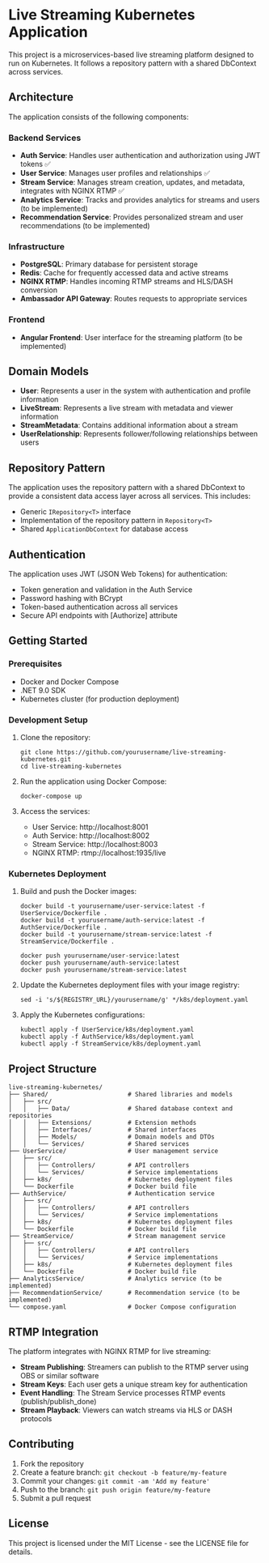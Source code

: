 # Live Streaming Kubernetes Application

This project is a microservices-based live streaming platform designed to run on Kubernetes. It follows a repository pattern with a shared DbContext across services.

## Architecture

The application consists of the following components:

### Backend Services

- **Auth Service**: Handles user authentication and authorization using JWT tokens ✅
- **User Service**: Manages user profiles and relationships ✅
- **Stream Service**: Manages stream creation, updates, and metadata, integrates with NGINX RTMP ✅
- **Analytics Service**: Tracks and provides analytics for streams and users (to be implemented)
- **Recommendation Service**: Provides personalized stream and user recommendations (to be implemented)

### Infrastructure

- **PostgreSQL**: Primary database for persistent storage
- **Redis**: Cache for frequently accessed data and active streams
- **NGINX RTMP**: Handles incoming RTMP streams and HLS/DASH conversion
- **Ambassador API Gateway**: Routes requests to appropriate services

### Frontend

- **Angular Frontend**: User interface for the streaming platform (to be implemented)

## Domain Models

- **User**: Represents a user in the system with authentication and profile information
- **LiveStream**: Represents a live stream with metadata and viewer information
- **StreamMetadata**: Contains additional information about a stream
- **UserRelationship**: Represents follower/following relationships between users

## Repository Pattern

The application uses the repository pattern with a shared DbContext to provide a consistent data access layer across all services. This includes:

- Generic `IRepository<T>` interface
- Implementation of the repository pattern in `Repository<T>`
- Shared `ApplicationDbContext` for database access

## Authentication

The application uses JWT (JSON Web Tokens) for authentication:

- Token generation and validation in the Auth Service
- Password hashing with BCrypt
- Token-based authentication across all services
- Secure API endpoints with [Authorize] attribute

## Getting Started

### Prerequisites

- Docker and Docker Compose
- .NET 9.0 SDK
- Kubernetes cluster (for production deployment)

### Development Setup

1. Clone the repository:
   ```
   git clone https://github.com/yourusername/live-streaming-kubernetes.git
   cd live-streaming-kubernetes
   ```

2. Run the application using Docker Compose:
   ```
   docker-compose up
   ```

3. Access the services:
   - User Service: http://localhost:8001
   - Auth Service: http://localhost:8002
   - Stream Service: http://localhost:8003
   - NGINX RTMP: rtmp://localhost:1935/live

### Kubernetes Deployment

1. Build and push the Docker images:
   ```
   docker build -t yourusername/user-service:latest -f UserService/Dockerfile .
   docker build -t yourusername/auth-service:latest -f AuthService/Dockerfile .
   docker build -t yourusername/stream-service:latest -f StreamService/Dockerfile .
   
   docker push yourusername/user-service:latest
   docker push yourusername/auth-service:latest
   docker push yourusername/stream-service:latest
   ```

2. Update the Kubernetes deployment files with your image registry:
   ```
   sed -i 's/${REGISTRY_URL}/yourusername/g' */k8s/deployment.yaml
   ```

3. Apply the Kubernetes configurations:
   ```
   kubectl apply -f UserService/k8s/deployment.yaml
   kubectl apply -f AuthService/k8s/deployment.yaml
   kubectl apply -f StreamService/k8s/deployment.yaml
   ```

## Project Structure

```
live-streaming-kubernetes/
├── Shared/                      # Shared libraries and models
│   ├── src/
│   │   ├── Data/                # Shared database context and repositories
│   │   ├── Extensions/          # Extension methods
│   │   ├── Interfaces/          # Shared interfaces
│   │   ├── Models/              # Domain models and DTOs
│   │   └── Services/            # Shared services
├── UserService/                 # User management service
│   ├── src/
│   │   ├── Controllers/         # API controllers
│   │   └── Services/            # Service implementations
│   ├── k8s/                     # Kubernetes deployment files
│   └── Dockerfile               # Docker build file
├── AuthService/                 # Authentication service
│   ├── src/
│   │   ├── Controllers/         # API controllers
│   │   └── Services/            # Service implementations
│   ├── k8s/                     # Kubernetes deployment files
│   └── Dockerfile               # Docker build file
├── StreamService/               # Stream management service
│   ├── src/
│   │   ├── Controllers/         # API controllers
│   │   └── Services/            # Service implementations
│   ├── k8s/                     # Kubernetes deployment files
│   └── Dockerfile               # Docker build file
├── AnalyticsService/            # Analytics service (to be implemented)
├── RecommendationService/       # Recommendation service (to be implemented)
└── compose.yaml                 # Docker Compose configuration
```

## RTMP Integration

The platform integrates with NGINX RTMP for live streaming:

- **Stream Publishing**: Streamers can publish to the RTMP server using OBS or similar software
- **Stream Keys**: Each user gets a unique stream key for authentication
- **Event Handling**: The Stream Service processes RTMP events (publish/publish_done)
- **Stream Playback**: Viewers can watch streams via HLS or DASH protocols

## Contributing

1. Fork the repository
2. Create a feature branch: `git checkout -b feature/my-feature`
3. Commit your changes: `git commit -am 'Add my feature'`
4. Push to the branch: `git push origin feature/my-feature`
5. Submit a pull request

## License

This project is licensed under the MIT License - see the LICENSE file for details.
